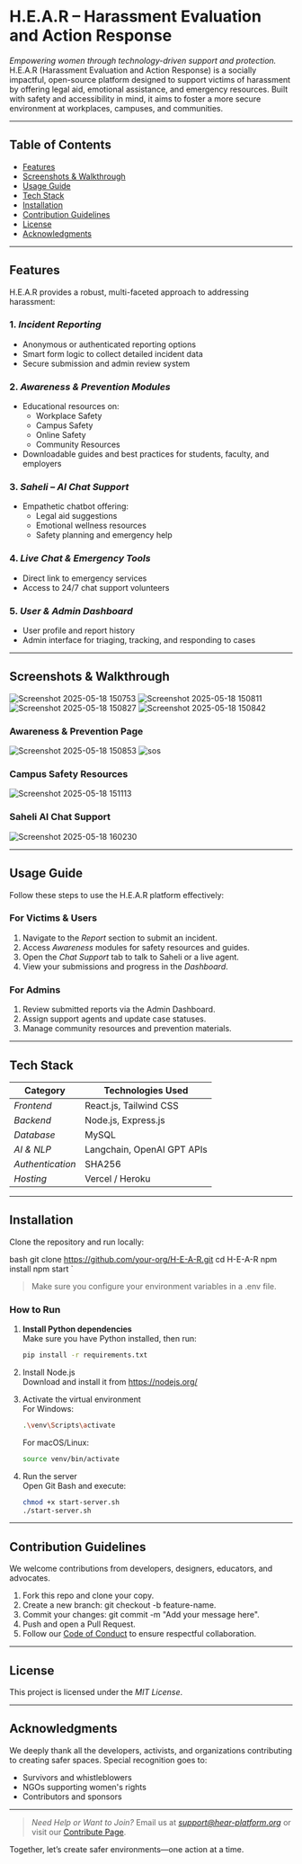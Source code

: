 # H.E.A.R – Harassment Evaluation and Action Response

*Empowering women through technology-driven support and protection.*  
H.E.A.R (Harassment Evaluation and Action Response) is a socially impactful, open-source platform designed to support victims of harassment by offering legal aid, emotional assistance, and emergency resources. Built with safety and accessibility in mind, it aims to foster a more secure environment at workplaces, campuses, and communities.

---

## Table of Contents

- [Features](#features)
- [Screenshots & Walkthrough](#screenshots--walkthrough)
- [Usage Guide](#usage-guide)
- [Tech Stack](#tech-stack)
- [Installation](#installation)
- [Contribution Guidelines](#contribution-guidelines)
- [License](#license)
- [Acknowledgments](#acknowledgments)

---

## Features

H.E.A.R provides a robust, multi-faceted approach to addressing harassment:

### 1. *Incident Reporting*
- Anonymous or authenticated reporting options
- Smart form logic to collect detailed incident data
- Secure submission and admin review system

### 2. *Awareness & Prevention Modules*
- Educational resources on:
  - Workplace Safety
  - Campus Safety
  - Online Safety
  - Community Resources
- Downloadable guides and best practices for students, faculty, and employers

### 3. *Saheli – AI Chat Support*
- Empathetic chatbot offering:
  - Legal aid suggestions
  - Emotional wellness resources
  - Safety planning and emergency help

### 4. *Live Chat & Emergency Tools*
- Direct link to emergency services
- Access to 24/7 chat support volunteers

### 5. *User & Admin Dashboard*
- User profile and report history
- Admin interface for triaging, tracking, and responding to cases

---

## Screenshots & Walkthrough

![Screenshot 2025-05-18 150753](https://github.com/user-attachments/assets/b76fe31d-3d00-41ad-8f33-0fbcfa817c60)
![Screenshot 2025-05-18 150811](https://github.com/user-attachments/assets/2f0e8e31-4ad9-46c9-9fda-54259020641c)
![Screenshot 2025-05-18 150827](https://github.com/user-attachments/assets/d66c4d85-4435-494a-bc6f-553a400aaaf9)
![Screenshot 2025-05-18 150842](https://github.com/user-attachments/assets/fc306e2b-9204-4d12-9b5a-249a5bcc1b18)


### Awareness & Prevention Page
![Screenshot 2025-05-18 150853](https://github.com/user-attachments/assets/89f29918-6491-4b8d-92f4-4ee71c121cc1)
![sos](https://github.com/user-attachments/assets/70093639-3643-48e8-a296-c89b39ec3ec6)


### Campus Safety Resources
![Screenshot 2025-05-18 151113](https://github.com/user-attachments/assets/86e736af-1679-4fbf-bd06-5de9980501b6)


### Saheli AI Chat Support

![Screenshot 2025-05-18 160230](https://github.com/user-attachments/assets/903f5567-8f2e-4fda-ad8e-360ee32263af)



---

## Usage Guide

Follow these steps to use the H.E.A.R platform effectively:

### For Victims & Users
1. Navigate to the *Report* section to submit an incident.
2. Access *Awareness* modules for safety resources and guides.
3. Open the *Chat Support* tab to talk to Saheli or a live agent.
4. View your submissions and progress in the *Dashboard*.

### For Admins
1. Review submitted reports via the Admin Dashboard.
2. Assign support agents and update case statuses.
3. Manage community resources and prevention materials.

---

## Tech Stack

| Category        | Technologies Used                        |
|----------------|-------------------------------------------|
| *Frontend*    | React.js, Tailwind CSS                   |
| *Backend*     | Node.js, Express.js                      |
| *Database*    | MySQL                                 |
| *AI & NLP*    | Langchain, OpenAI GPT APIs               |
| *Authentication* | SHA256                        |
| *Hosting*     | Vercel / Heroku                          |

---

## Installation

Clone the repository and run locally:

bash
git clone https://github.com/your-org/H-E-A-R.git
cd H-E-A-R
npm install
npm start
`

> Make sure you configure your environment variables in a .env file.

### How to Run

1. **Install Python dependencies**  
   Make sure you have Python installed, then run:
   ```bash
   pip install -r requirements.txt

2. Install Node.js  
   Download and install it from https://nodejs.org/

3. Activate the virtual environment  
    For Windows:
    ```bash
    .\venv\Scripts\activate 
    ```
    For macOS/Linux:
    ```bash
    source venv/bin/activate
    ```
5. Run the server  
   Open Git Bash and execute:
   ```bash
   chmod +x start-server.sh
   ./start-server.sh
   ```
---

## Contribution Guidelines

We welcome contributions from developers, designers, educators, and advocates.

1. Fork this repo and clone your copy.
2. Create a new branch: git checkout -b feature-name.
3. Commit your changes: git commit -m "Add your message here".
4. Push and open a Pull Request.
5. Follow our [Code of Conduct](CODE_OF_CONDUCT.md) to ensure respectful collaboration.

---

## License

This project is licensed under the *MIT License*.

---

## Acknowledgments

We deeply thank all the developers, activists, and organizations contributing to creating safer spaces. Special recognition goes to:

* Survivors and whistleblowers
* NGOs supporting women's rights
* Contributors and sponsors

---

> *Need Help or Want to Join?*
> Email us at *[support@hear-platform.org](mailto:support@hear-platform.org)* or visit our [Contribute Page](#).

Together, let’s create safer environments—one action at a time.
